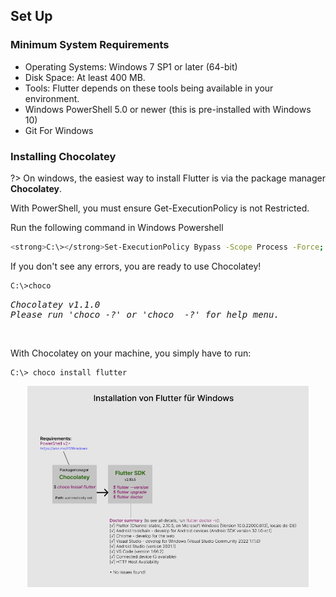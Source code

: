 ## Set Up 

### Minimum System Requirements

- Operating Systems: Windows 7 SP1 or later (64-bit)
- Disk Space: At least 400 MB.
- Tools: Flutter depends on these tools being available in your environment.
- Windows PowerShell 5.0 or newer (this is pre-installed with Windows 10)
- Git For Windows

### Installing Chocolatey

?> On windows, the easiest way to install Flutter is via the package manager <strong>Chocolatey</strong>.

<p>With PowerShell, you must ensure Get-ExecutionPolicy is not Restricted.</br>

Run the following command in Windows Powershell</p>

```bash
<strong>C:\></strong>Set-ExecutionPolicy Bypass -Scope Process -Force; [System.Net.ServicePointManager]::SecurityProtocol = [System.Net.ServicePointManager]::SecurityProtocol -bor 3072; iex ((New-Object System.Net.WebClient).DownloadString('https://community.chocolatey.org/install.ps1'))
```

If you don't see any errors, you are ready to use Chocolatey!</p>

```bash
C:\>choco
```

<pre><i>Chocolatey v1.1.0    
Please run 'choco -?' or 'choco <command> -?' for help menu.</i></pre></br>  

With Chocolatey on your machine, you simply have to run:

```
C:\> choco install flutter
```


<div align=center>
<img width="450" src="./img/SDK.png"/>
</div>
